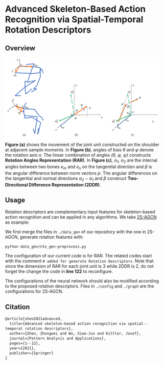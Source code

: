 # Advanced Skeleton-Based Action Recognition via Spatial-Temporal Rotation Descriptors
## Overview
![](./Rotation_descriptors.png)
**Figure (a)** shows the movement of the joint unit constructed on the shoulder at adjacent sample moments. In **Figure (b)**, angles of bias *θ* and *φ* denote the rotation axis *n*. The linear combination of angles *(θ, φ, ψ)* constructs **Rotation Angles Representation (RAR)**. In **Figure (c)**, *α<sub>1</sub>, α<sub>2</sub>* are the internal angles between two bones *e<sub>m</sub>* and *e<sub>n</sub>* on the tangential direction and *β* is the angular difference between norm vectors *p*. The angular differences on the tangential and normal directions *α<sub>2</sub> − α<sub>1</sub>* and *β* construct **Two-Directional Difference Representation (2DDR)**.

## Usage
Rotation descriptors are complementary input features for skeleton-based action recognition and can be applied in any algorithms. We take [2S-AGCN](https://github.com/lshiwjx/2S-AGCN) as example:

We first merge the files in ```./data_gen``` of our repository with the one in 2S-AGCN, generate rotation features with:
```
python data_gen/ntu_gen-preprocess.py
```
The configuration of our current code is for RAR. The related codes start with the comment ```# added for generate Rotation Descriptors```. Note that since the dimension of RAR for each joint unit is 3 while 2DDR is 2, do not forget the change the code in **line 122** to reconfigure.

The configurations of the neural network should also be modified according to the proposed rotation descriptors.  Files in ```./config``` and ```./graph``` are the configurations for 2S-AGCN.

## Citation
```
@article{shen2021advanced,
  title={Advanced skeleton-based action recognition via spatial--temporal rotation descriptors},
  author={Shen, Zhongwei and Wu, Xiao-Jun and Kittler, Josef},
  journal={Pattern Analysis and Applications},
  pages={1--12},
  year={2021},
  publisher={Springer}
}
```
